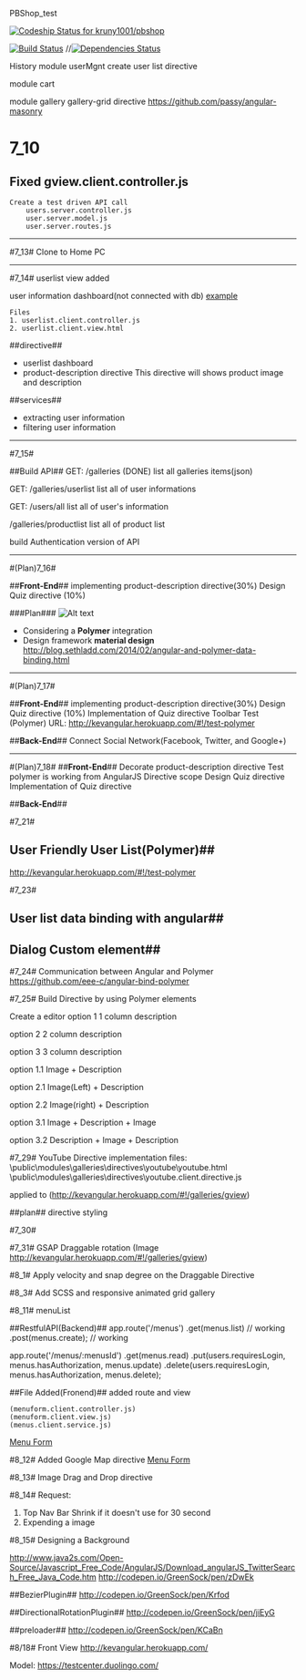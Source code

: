 PBShop_test

[ ![Codeship Status for kruny1001/pbshop](https://www.codeship.io/projects/f178be40-e8db-0131-6f99-0e1215f8c699/status)](https://www.codeship.io/projects/26110)

[![Build Status](https://travis-ci.org/meanjs/mean.svg?branch=master)](https://travis-ci.org/meanjs/mean)
//[![Dependencies Status](https://david-dm.org/meanjs/mean.svg)](https://david-dm.org/meanjs/mean)

History
module userMgnt
create user list directive

module cart

module gallery
    gallery-grid directive
        https://github.com/passy/angular-masonry

7_10
=========
Fixed gview.client.controller.js
--------
    Create a test driven API call
        users.server.controller.js
        user.server.model.js
        user.server.routes.js

***

#7_13#
Clone to Home PC

***

#7_14#
userlist view added


user information dashboard(not connected with db)
[example](http://kevangular.herokuapp.com/#!/galleries/userlist)

    Files 
    1. userlist.client.controller.js
    2. userlist.client.view.html

##directive##

* userlist dashboard
* product-description directive
  This directive will shows product image and description 
  
  
##services##
* extracting user information
* filtering user information

***

#7_15#

##Build API##
GET: /galleries (DONE)
list all galleries items(json)

GET: /galleries/userlist
list all of user informations

GET: /users/all
list all of user's information

/galleries/productlist
list all of product list

build Authentication version of API

*** 

#(Plan)7_16#

##**Front-End**##
implementing product-description directive(30%)
Design Quiz directive (10%)

###Plan### 
![Alt text](https://doc-0g-4g-docs.googleusercontent.com/docs/securesc/9vr1tvqfvqo09mp26t424ufbuprvemet/gf7c236g2ibp38bnqfjrqr11gal4ubrg/1405533600000/01698277479583512150/01698277479583512150/0B8FisuvAYPTfY0NTaS1Uc2RoUlk?e=view&h=16653014193614665626&nonce=b1f4k1elka2ks&user=01698277479583512150&hash=m5ttg98dfni35qj1u8gsqh5tp1pn1c1d)

* Considering a **Polymer** integration
* Design framework **material design**
http://blog.sethladd.com/2014/02/angular-and-polymer-data-binding.html

***

#(Plan)7_17#

##**Front-End**##
implementing product-description directive(30%)
Design Quiz directive (10%)
Implementation of Quiz directive
Toolbar Test (Polymer) URL: http://kevangular.herokuapp.com/#!/test-polymer

##**Back-End**##
Connect Social Network(Facebook, Twitter, and Google+)

***

#(Plan)7_18#
##**Front-End**##
Decorate product-description directive
    Test polymer is working from AngularJS Directive scope
Design Quiz directive
Implementation of Quiz directive

##**Back-End**##


#7_21# 
## User Friendly User List(Polymer)##
http://kevangular.herokuapp.com/#!/test-polymer

#7_23#
## User list data binding with angular##
## Dialog Custom element##

#7_24#
Communication between Angular and Polymer
https://github.com/eee-c/angular-bind-polymer

#7_25#
Build Directive by using Polymer elements

Create a editor
option 1
1 column description

option 2
2 column description

option 3
3 column description

option 1.1
Image + Description

option 2.1
Image(Left) + Description

option 2.2
Image(right) + Description

option 3.1 
Image + Description + Image

option 3.2 
Description + Image + Description
 
#7_29#
YouTube Directive implementation
files: 
\public\modules\galleries\directives\youtube\youtube.html
\public\modules\galleries\directives\youtube.client.directive.js

applied to (http://kevangular.herokuapp.com/#!/galleries/gview)

##plan##
directive styling

#7_30#

#7_31#
GSAP Draggable rotation (Image http://kevangular.herokuapp.com/#!/galleries/gview)
 
#8_1#
Apply velocity and snap degree on the Draggable Directive
 
#8_3#
Add SCSS and responsive animated grid gallery

#8_11#
menuList

##RestfulAPI(Backend)##
app.route('/menus')
        .get(menus.list) // working
        .post(menus.create); // working

app.route('/menus/:menusId')
    .get(menus.read)
    .put(users.requiresLogin, menus.hasAuthorization, menus.update)
    .delete(users.requiresLogin, menus.hasAuthorization, menus.delete);

##File Added(Fronend)##
added route and view

    (menuform.client.controller.js)
    (menuform.client.view.js)
    (menus.client.service.js)

[Menu Form](http://kevangular.herokuapp.com/#!/menulist/menuform)

#8_12#
Added Google Map directive
[Menu Form](http://kevangular.herokuapp.com/#!/menulist/menuform)

#8_13#
Image Drag and Drop directive

#8_14#
Request: 
1. Top Nav Bar Shrink if it doesn't use for 30 second
2. Expending a image

#8_15# 
Designing a Background

http://www.java2s.com/Open-Source/Javascript_Free_Code/AngularJS/Download_angularJS_TwitterSearch_Free_Java_Code.htm
http://codepen.io/GreenSock/pen/zDwEk

##BezierPlugin##
http://codepen.io/GreenSock/pen/Krfod

##DirectionalRotationPlugin##
http://codepen.io/GreenSock/pen/jiEyG

##preloader##
http://codepen.io/GreenSock/pen/KCaBn

#8/18#
Front View
http://kevangular.herokuapp.com/

Model: https://testcenter.duolingo.com/
